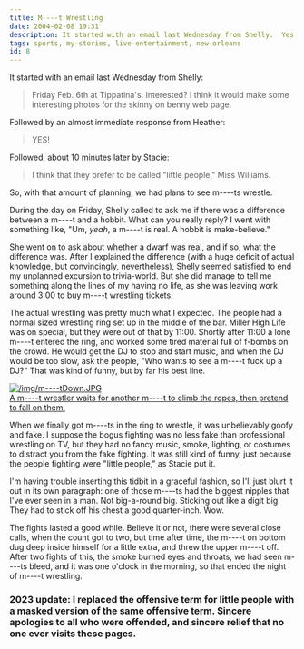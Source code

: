 ```yaml
---
title: M----t Wrestling
date: 2004-02-08 19:31
description: It started with an email last Wednesday from Shelly.  Yes, we went to see little people wrestling.  It's as problematic as you're thinking it might be.
tags: sports, my-stories, live-entertainment, new-orleans
id: 8
---
```

It started with an email last Wednesday from Shelly:

<blockquote>Friday Feb. 6th at Tippatina's. Interested? I think it would make some interesting photos for the skinny on benny web page.</blockquote>

Followed by an almost immediate response from Heather:

<blockquote>YES!</blockquote>

Followed, about 10 minutes later by Stacie:

<blockquote>I think that they prefer to be called "little people," Miss Williams.</blockquote>

So, with that amount of planning, we had plans to see m----ts wrestle.

During the day on Friday, Shelly called to ask me if there was a difference between a m----t and a hobbit.  What can you really reply?  I went with something like, "Um, *yeah*, a m----t is real.  A hobbit is make-believe."

She went on to ask about whether a dwarf was real, and if so, what the difference was.  After I explained the difference (with a huge deficit of actual knowledge, but convincingly, nevertheless), Shelly seemed satisfied to end my unplanned excursion to trivia-world.  But she did manage to tell me something along the lines of my having no life, as she was leaving work around 3:00 to buy m----t wrestling tickets.

The actual wrestling was pretty much what I expected.  The people had a normal sized wrestling ring set up in the middle of the bar.  Miller High Life was on special, but they were out of that by 11:00.  Shortly after 11:00 a lone m----t entered the ring, and worked some tired material full of f-bombs on the crowd.  He would get the DJ to stop and start music, and when the DJ would be too slow, ask the people, "Who wants to see a m----t fuck up a DJ?"  That was kind of funny, but by far his best line.

<a class="lightview alignright" href="/img/m----tDown.JPG" data-lightview-caption="A m----t wrestler waits for another m----t to climb the ropes, then pretend to fall on them.
" data-lightview-group="group1" style="width:350px;"><img src="/img/m----tDown.JPG" alt="/img/m----tDown.JPG"><br><span class="caption">A m----t wrestler waits for another m----t to climb the ropes, then pretend to fall on them.
</span></a>

When we finally got m----ts in the ring to wrestle, it was unbelievably goofy and fake.  I suppose the bogus fighting was no less fake than professional wrestling on TV, but they had no fancy music, smoke, lighting, or costumes to distract you from the fake fighting.  It was still kind of funny, just because the people fighting were "little people," as Stacie put it.

I'm having trouble inserting this tidbit in a graceful fashion, so I'll just blurt it out in its own paragraph:  one of those m----ts had the biggest nipples that I've ever seen in a man.  Not big-a-round big.  Sticking out like a digit big.  They had to stick off his chest a good quarter-inch.  Wow.

The fights lasted a good while.  Believe it or not, there were several close calls, when the count got to two, but time after time, the m----t on bottom dug deep inside himself for a little extra, and threw the upper m----t off.  After two fights of this, the smoke burned eyes and throats, we had seen m----ts bleed, and it was one o'clock in the morning, so that ended the night of m----t wrestling.

<h3>2023 update:  I replaced the offensive term for little people with a masked version of the same offensive term.  Sincere apologies to all who were offended, and sincere relief that no one ever visits these pages.</h3>
